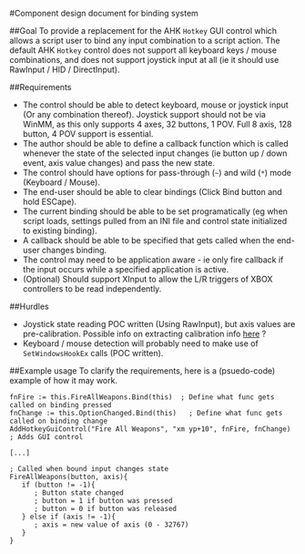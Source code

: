 #Component design document for binding system

##Goal
To provide a replacement for the AHK `Hotkey` GUI control which allows a script user to bind any input combination to a script action. The default AHK `Hotkey` control does not support all keyboard keys / mouse combinations, and does not support joystick input at all (ie it should use RawInput / HID / DirectInput).  

##Requirements
* The control should be able to detect keyboard, mouse or joystick input (Or any combination thereof). Joystick support should not be via WinMM, as this only supports 4 axes, 32 buttons, 1 POV. Full 8 axis, 128 button, 4 POV support is essential.
* The author should be able to define a callback function which is called whenever the state of the selected input changes (ie button up / down event, axis value changes) and pass the new state.  
* The control should have options for pass-through (`~`) and wild (`*`) mode (Keyboard / Mouse).
* The end-user should be able to clear bindings (Click Bind button and hold ESCape).
* The current binding should be able to be set programatically (eg when script loads, settings pulled from an INI file and control state initialized to existing binding).
* A callback should be able to be specified that gets called when the end-user changes binding.
* The control may need to be application aware - ie only fire callback if the input occurs while a specified application is active.
* (Optional) Should support XInput to allow the L/R triggers of XBOX controllers to be read independently.  


##Hurdles
* Joystick state reading POC written (Using RawInput), but axis values are pre-calibration. Possible info on extracting calibration info [here](https://msdn.microsoft.com/en-us/library/windows/hardware/ff543344(v=vs.85).aspx) ?
* Keyboard / mouse detection will probably need to make use of `SetWindowsHookEx` calls (POC written).

##Example usage
To clarify the requirements, here is a (psuedo-code) example of how it may work.  
```
fnFire := this.FireAllWeapons.Bind(this)  ; Define what func gets called on binding pressed
fnChange := this.OptionChanged.Bind(this)   ; Define what func gets called on binding change
AddHotkeyGuiControl("Fire All Weapons", "xm yp+10", fnFire, fnChange)  ; Adds GUI control

[...]

; Called when bound input changes state
FireAllWeapons(button, axis){
   if (button != -1){
      ; Button state changed
      ; button = 1 if button was pressed
      ; button = 0 if button was released
   } else if (axis != -1){
      ; axis = new value of axis (0 - 32767)
   }
}
```
